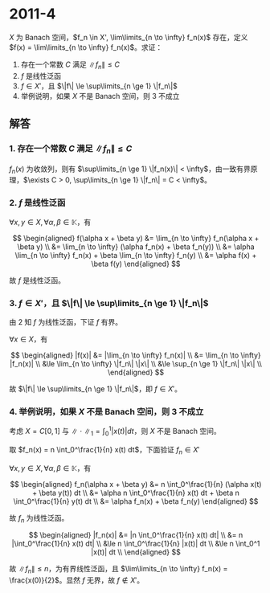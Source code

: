 # 2011-4

$X$ 为 Banach 空间，$f_n \in X', \lim\limits_{n \to \infty} f_n(x)$ 存在，定义 $f(x) = \lim\limits_{n \to \infty} f_n(x)$。求证：

1. 存在一个常数 $C$ 满足 $\|f_n\| \le C$
2. $f$ 是线性泛函
3. $f \in X'$，且 $\|f\| \le \sup\limits_{n \ge 1} \|f_n\|$
4. 举例说明，如果 $X$ 不是 Banach 空间，则 3 不成立

## 解答

### 1. 存在一个常数 $C$ 满足 $\|f_n\| \le C$

$f_n(x)$ 为收敛列，则有 $\sup\limits_{n \ge 1} \|f_n(x)\| < \infty$，由一致有界原理，$\exists C > 0, \sup\limits_{n \ge 1} \|f_n\| = C < \infty$。

### 2. $f$ 是线性泛函

$\forall x, y \in X, \forall \alpha, \beta \in \mathbb{K}$，有

$$
\begin{aligned}
f(\alpha x + \beta y) &= \lim_{n \to \infty} f_n(\alpha x + \beta y) \\
&= \lim_{n \to \infty} (\alpha f_n(x) + \beta f_n(y)) \\
&= \alpha \lim_{n \to \infty} f_n(x) + \beta \lim_{n \to \infty} f_n(y) \\
&= \alpha f(x) + \beta f(y)
\end{aligned}
$$

故 $f$ 是线性泛函。

### 3. $f \in X'$，且 $\|f\| \le \sup\limits_{n \ge 1} \|f_n\|$

由 2 知 $f$ 为线性泛函，下证 $f$ 有界。

$\forall x \in X$，有

$$
\begin{aligned}
|f(x)| &= |\lim_{n \to \infty} f_n(x)| \\
&= \lim_{n \to \infty} |f_n(x)| \\
&\le \lim_{n \to \infty} \|f_n\| \|x\| \\
&\le \sup_{n \ge 1} \|f_n\| \|x\| \\
\end{aligned}
$$

故 $\|f\| \le \sup\limits_{n \ge 1} \|f_n\|$，即 $f \in X'$。

### 4. 举例说明，如果 $X$ 不是 Banach 空间，则 3 不成立

考虑 $X = C[0, 1]$ 与 $\|\cdot\|_1 = \int_0^1 |x(t)| dt$，则 $X$ 不是 Banach 空间。

取 $f_n(x) = n \int_0^\frac{1}{n} x(t) dt$，下面验证 $f_n \in X'$

$\forall x, y \in X, \forall \alpha, \beta \in \mathbb{K}$，有

$$
\begin{aligned}
f_n(\alpha x + \beta y) &= n \int_0^\frac{1}{n} (\alpha x(t) + \beta y(t)) dt \\
&= \alpha n \int_0^\frac{1}{n} x(t) dt + \beta n \int_0^\frac{1}{n} y(t) dt \\
&= \alpha f_n(x) + \beta f_n(y)
\end{aligned}
$$

故 $f_n$ 为线性泛函。

$$
\begin{aligned}
|f_n(x)| &= |n \int_0^\frac{1}{n} x(t) dt| \\
&= n |\int_0^\frac{1}{n} x(t) dt| \\
&\le n \int_0^\frac{1}{n} |x(t)| dt \\
&\le n \int_0^1 |x(t)| dt \\
\end{aligned}
$$

故 $\|f_n\| \le n$，为有界线性泛函，且 $\lim\limits_{n \to \infty} f_n(x) = \frac{x(0)}{2}$。显然 $f$ 无界，故 $f \notin X'$。
